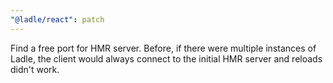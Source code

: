 ```yaml
---
"@ladle/react": patch
---
```


Find a free port for HMR server. Before, if there were multiple instances of Ladle, the client would always connect to the initial HMR server and reloads didn't work.
